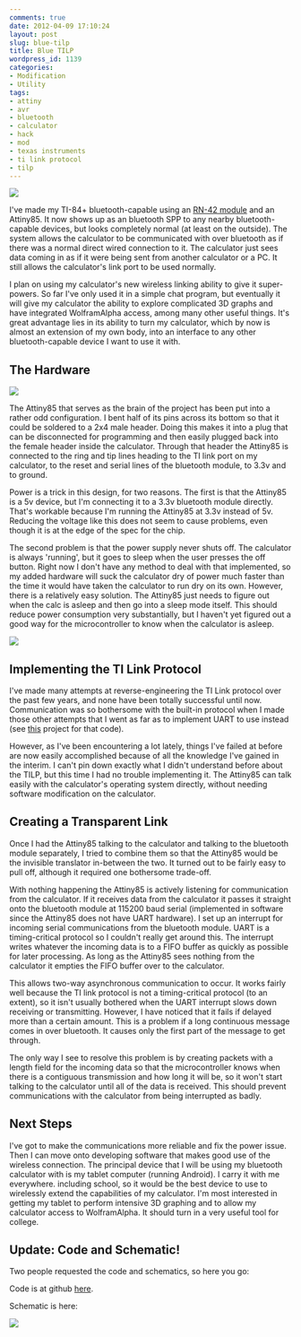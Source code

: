 ```yaml
---
comments: true
date: 2012-04-09 17:10:24
layout: post
slug: blue-tilp
title: Blue TILP
wordpress_id: 1139
categories:
- Modification
- Utility
tags:
- attiny
- avr
- bluetooth
- calculator
- hack
- mod
- texas instruments
- ti link protocol
- tilp
---
```


[![](http://www.hackniac.com/blog/wp-content/uploads/2012/03/calc_front.jpg)](http://www.hackniac.com/blog/wp-content/uploads/2012/03/calc_front.jpg)

I've made my TI-84+ bluetooth-capable using an [RN-42 module](http://www.sparkfun.com/products/10253) and an Attiny85. It now shows up as an bluetooth SPP to any nearby bluetooth-capable devices, but looks completely normal (at least on the outside). The system allows the calculator to be communicated with over bluetooth as if there was a normal direct wired connection to it. The calculator just sees data coming in as if it were being sent from another calculator or a PC. It still allows the calculator's link port to be used normally.

<!--more-->

I plan on using my calculator's new wireless linking ability to give it super-powers. So far I've only used it in a simple chat program, but eventually it will give my calculator the ability to explore complicated 3D graphs and have integrated WolframAlpha access, among many other useful things. It's great advantage lies in its ability to turn my calculator, which by now is almost an extension of my own body, into an interface to any other bluetooth-capable device I want to use it with.


The Hardware
------------

[![](http://www.hackniac.com/blog/wp-content/uploads/2012/03/blue_tilp_guts1.jpg)](http://www.hackniac.com/blog/wp-content/uploads/2012/03/blue_tilp_guts1.jpg)

The Attiny85 that serves as the brain of the project has been put into a rather odd configuration. I bent half of its pins across its bottom so that it could be soldered to a 2x4 male header. Doing this makes it into a plug that can be disconnected for programming and then easily plugged back into the female header inside the calculator. Through that header the Attiny85 is connected to the ring and tip lines heading to the TI link port on my calculator, to the reset and serial lines of the bluetooth module, to 3.3v and to ground.

Power is a trick in this design, for two reasons. The first is that the Attiny85 is a 5v device, but I'm connecting it to a 3.3v bluetooth module directly. That's workable because I'm running the Attiny85 at 3.3v instead of 5v. Reducing the voltage like this does not seem to cause problems, even though it is at the edge of the spec for the chip.

The second problem is that the power supply never shuts off. The calculator is always 'running', but it goes to sleep when the user presses the off button. Right now I don't have any method to deal with that implemented, so my added hardware will suck the calculator dry of power much faster than the time it would have taken the calculator to run dry on its own. However, there is a relatively easy solution. The Attiny85 just needs to figure out when the calc is asleep and then go into a sleep mode itself. This should reduce power consumption very substantially, but I haven't yet figured out a good way for the microcontroller to know when the calculator is asleep.

[![](http://www.hackniac.com/blog/wp-content/uploads/2012/03/blue_tilp_brain.jpg)](http://www.hackniac.com/blog/wp-content/uploads/2012/03/blue_tilp_brain.jpg)


Implementing the TI Link Protocol
---------------------------------

I've made many attempts at reverse-engineering the TI Link protocol over the past few years, and none have been totally successful until now. Communication was so bothersome with the built-in protocol when I made those other attempts that I went as far as to implement UART to use instead (see [this](http://www.hackniac.com/posts/ti-83-uart.html) project for that code).

However, as I've been encountering a lot lately, things I've failed at before are now easily accomplished because of all the knowledge I've gained in the interim. I can't pin down exactly what I didn't understand before about the TILP, but this time I had no trouble implementing it. The Attiny85 can talk easily with the calculator's operating system directly, without needing software modification on the calculator.


Creating a Transparent Link
---------------------------

Once I had the Attiny85 talking to the calculator and talking to the bluetooth module separately, I tried to combine them so that the Attiny85 would be the invisible translator in-between the two. It turned out to be fairly easy to pull off, although it required one bothersome trade-off.

With nothing happening the Attiny85 is actively listening for communication from the calculator. If it receives data from the calculator it passes it straight onto the bluetooth module at 115200 baud serial (implemented in software since the Attiny85 does not have UART hardware). I set up an interrupt for incoming serial communications from the bluetooth module. UART is a timing-critical protocol so I couldn't really get around this. The interrupt writes whatever the incoming data is to a FIFO buffer as quickly as possible for later processing. As long as the Attiny85 sees nothing from the calculator it empties the FIFO buffer over to the calculator.

This allows two-way asynchronous communication to occur. It works fairly well because the TI link protocol is not a timing-critical protocol (to an extent), so it isn't usually bothered when the UART interrupt slows down receiving or transmitting. However, I have noticed that it fails if delayed more than a certain amount. This is a problem if a long continuous message comes in over bluetooth. It causes only the first part of the message to get through.

The only way I see to resolve this problem is by creating packets with a length field for the incoming data so that the microcontroller knows when there is a contiguous transmission and how long it will be, so it won't start talking to the calculator until all of the data is received. This should prevent communications with the calculator from being interrupted as badly.


Next Steps
----------

I've got to make the communications more reliable and fix the power issue. Then I can move onto developing software that makes good use of the wireless connection. The principal device that I will be using my bluetooth calculator with is my tablet computer (running Android). I carry it with me everywhere. including school, so it would be the best device to use to wirelessly extend the capabilities of my calculator. I'm most interested in getting my tablet to perform intensive 3D graphing and to allow my calculator access to WolframAlpha. It should turn in a very useful tool for college.


Update: Code and Schematic!
---------------------------

Two people requested the code and schematics, so here you go:

Code is at github [here](https://github.com/jmptable/bluetilp).

Schematic is here:

[![](http://www.hackniac.com/blog/wp-content/uploads/2012/04/bluetilp_schematic-1024x302.jpg)](http://www.hackniac.com/blog/wp-content/uploads/2012/04/bluetilp_schematic.jpg)
